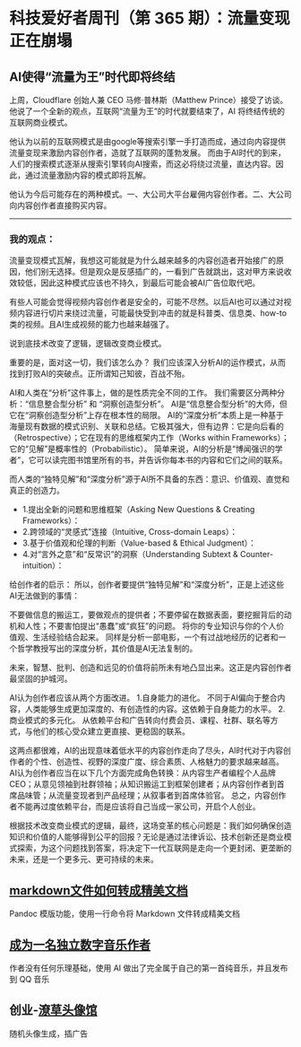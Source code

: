 # 科技爱好者周刊（第 365 期）：流量变现正在崩塌
## AI使得“流量为王”时代即将终结

上周，Cloudflare 创始人兼 CEO 马修·普林斯（Matthew Prince）接受了访谈。
他说了一个全新的观点，互联网“流量为王”的时代就要结束了，AI 将终结传统的互联网商业模式。

他认为以前的互联网模式是由google等搜索引擎一手打造而成，通过向内容提供流量变现来激励内容创作者，造就了互联网的蓬勃发展。
而由于AI时代的到来，人们的搜索模式逐渐从搜索引擎转向AI搜索，而这必将绕过流量，直达内容。因此，通过流量激励内容的模式即将瓦解。

他认为今后可能存在的两种模式。一、大公司大平台雇佣内容创作者。二、大公司向内容创作者直接购买内容。

---
### 我的观点：

流量变现模式瓦解，我想这可能就是为什么越来越多的内容创造者开始接广的原因，他们别无选择。但是观众是反感插广的，一看到广告就跳出，这对甲方来说收效较低，因此这种模式应该也不持久，到最后可能会被AI广告位取代吧。

有些人可能会觉得视频内容创作者是安全的，可能不尽然。以后AI也可以通过对视频内容进行切片来绕过流量，可能最快受到冲击的就是科普类、信息类、how-to类的视频。且AI生成视频的能力也越来越强了。

说到底技术改变了逻辑，逻辑改变商业模式。

重要的是，面对这一切，我们该怎么办？
我们应该深入分析AI的运作模式，从而找到打败AI的突破点。正所谓知己知彼，百战不殆。

AI和人类在“分析”这件事上，做的是性质完全不同的工作。 我们需要区分两种分析：“信息整合型分析” 和 “洞察创造型分析”。
AI是“信息整合型分析”的大师，但它在“洞察创造型分析”上存在根本性的局限。
AI的“深度分析”本质上是一种基于海量现有数据的模式识别、关联和总结。它极其强大，但有边界：它是向后看的（Retrospective）；它在现有的思维框架内工作（Works within Frameworks）；它的“见解”是概率性的（Probabilistic）。
简单来说，AI的分析是“博闻强识的学者”，它可以读完图书馆里所有的书，并告诉你每本书的内容和它们之间的联系。

而人类的“独特见解”和“深度分析”源于AI所不具备的东西：意识、价值观、直觉和真正的创造力。
- 1.提出全新的问题和思维框架（Asking New Questions & Creating Frameworks）：
- 2.跨领域的“灵感式”连接（Intuitive, Cross-domain Leaps）：
- 3.基于价值观和伦理的判断（Value-based & Ethical Judgment）：
- 4.对“言外之意”和“反常识”的洞察（Understanding Subtext & Counter-intuition）：

给创作者的启示：
所以，创作者要提供“独特见解”和“深度分析”，正是上述这些AI无法做到的事情：

不要做信息的搬运工，要做观点的提供者；不要停留在数据表面，要挖掘背后的动机和人性；不要害怕提出“愚蠢”或“疯狂”的问题。 
将你的专业知识与你的个人价值观、生活经验结合起来。 同样是分析一部电影，一个有过战地经历的记者和一个哲学教授写出的深度分析，其价值是AI无法复制的。

未来，智慧、批判、创造和远见的价值将前所未有地凸显出来。这正是内容创作者最坚固的护城河。

AI认为创作者应该从两个方面改进。
1.自身能力的进化。
不同于AI偏向于整合内容，人类能够生成更加深度的、有创造性的内容。这依赖于自身能力的水平。
2.商业模式的多元化。
从依赖平台和广告转向付费会员、课程、社群、联名等方式，与他们的核心受众建立更直接、更稳固的联系。

这两点都很难，AI的出现意味着低水平的内容创作走向了尽头，AI时代对于内容创作者的个性、创造性、视野的深度广度、综合素质、人格魅力的要求越来越高。
AI认为创作者应当在以下几个方面完成角色转换：从内容生产者编程个人品牌CEO；从意见领袖到社群领袖；从知识搬运工到框架创建者；从内容创作者到首席品味管；从流量变现者到产品经理；从叙事者到首席体验官。
总之，内容创作者不能再过度依赖平台，而是应该将自己当成一家公司，开启个人创业。

根据技术改变商业模式的逻辑，最终，这场变革的核心问题是：我们如何确保创造知识和价值的人能够得到公平的回报？无论是通过法律诉讼、技术创新还是商业模式探索，为这个问题找到答案，将决定下一代互联网是走向一个更封闭、更垄断的未来，还是一个更多元、更可持续的未来。

## [markdown文件如何转成精美文档](https://www.xda-developers.com/markdown-notes-convert-documents-fast-pandoc-templates/)
Pandoc 模版功能，使用一行命令将 Markdown 文件转成精美文档

## [成为一名独立数字音乐作者](https://theodoruszq.wordpress.com/2025/09/06/%e7%8b%ac%e7%ab%8b%e6%95%b0%e5%ad%97%e9%9f%b3%e4%b9%90%e4%bd%9c%e8%80%85-independent-digital-musician/)
作者没有任何乐理基础，使用 AI 做出了完全属于自己的第一首纯音乐，并且发布到 QQ 音乐

## 创业-[潦草头像馆](https://github.com/xingxingc/stray_avatar)
随机头像生成，插广告






